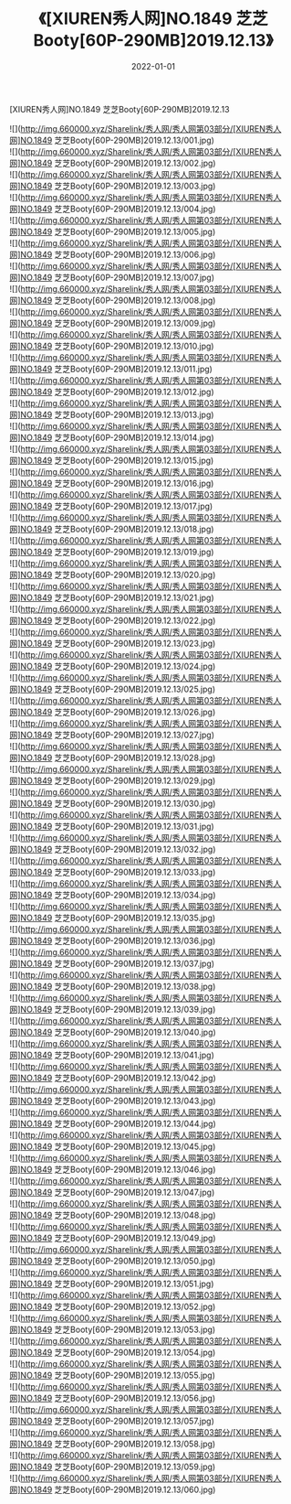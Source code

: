 ﻿---
layout: post
title:  《[XIUREN秀人网]NO.1849 芝芝Booty[60P-290MB]2019.12.13》
date:   2022-01-01
img: http://img.660000.xyz/Sharelink/秀人网/秀人网第03部分/[XIUREN秀人网]NO.1849 芝芝Booty[60P-290MB]2019.12.13/000.jpg
categories: [美女, 清纯, 唯美]
---

[XIUREN秀人网]NO.1849 芝芝Booty[60P-290MB]2019.12.13

 ![](http://img.660000.xyz/Sharelink/秀人网/秀人网第03部分/[XIUREN秀人网]NO.1849 芝芝Booty[60P-290MB]2019.12.13/001.jpg) <br>![](http://img.660000.xyz/Sharelink/秀人网/秀人网第03部分/[XIUREN秀人网]NO.1849 芝芝Booty[60P-290MB]2019.12.13/002.jpg) <br>![](http://img.660000.xyz/Sharelink/秀人网/秀人网第03部分/[XIUREN秀人网]NO.1849 芝芝Booty[60P-290MB]2019.12.13/003.jpg) <br>![](http://img.660000.xyz/Sharelink/秀人网/秀人网第03部分/[XIUREN秀人网]NO.1849 芝芝Booty[60P-290MB]2019.12.13/004.jpg) <br>![](http://img.660000.xyz/Sharelink/秀人网/秀人网第03部分/[XIUREN秀人网]NO.1849 芝芝Booty[60P-290MB]2019.12.13/005.jpg) <br>![](http://img.660000.xyz/Sharelink/秀人网/秀人网第03部分/[XIUREN秀人网]NO.1849 芝芝Booty[60P-290MB]2019.12.13/006.jpg) <br>![](http://img.660000.xyz/Sharelink/秀人网/秀人网第03部分/[XIUREN秀人网]NO.1849 芝芝Booty[60P-290MB]2019.12.13/007.jpg) <br>![](http://img.660000.xyz/Sharelink/秀人网/秀人网第03部分/[XIUREN秀人网]NO.1849 芝芝Booty[60P-290MB]2019.12.13/008.jpg) <br>![](http://img.660000.xyz/Sharelink/秀人网/秀人网第03部分/[XIUREN秀人网]NO.1849 芝芝Booty[60P-290MB]2019.12.13/009.jpg) <br>![](http://img.660000.xyz/Sharelink/秀人网/秀人网第03部分/[XIUREN秀人网]NO.1849 芝芝Booty[60P-290MB]2019.12.13/010.jpg) <br>![](http://img.660000.xyz/Sharelink/秀人网/秀人网第03部分/[XIUREN秀人网]NO.1849 芝芝Booty[60P-290MB]2019.12.13/011.jpg) <br>![](http://img.660000.xyz/Sharelink/秀人网/秀人网第03部分/[XIUREN秀人网]NO.1849 芝芝Booty[60P-290MB]2019.12.13/012.jpg) <br>![](http://img.660000.xyz/Sharelink/秀人网/秀人网第03部分/[XIUREN秀人网]NO.1849 芝芝Booty[60P-290MB]2019.12.13/013.jpg) <br>![](http://img.660000.xyz/Sharelink/秀人网/秀人网第03部分/[XIUREN秀人网]NO.1849 芝芝Booty[60P-290MB]2019.12.13/014.jpg) <br>![](http://img.660000.xyz/Sharelink/秀人网/秀人网第03部分/[XIUREN秀人网]NO.1849 芝芝Booty[60P-290MB]2019.12.13/015.jpg) <br>![](http://img.660000.xyz/Sharelink/秀人网/秀人网第03部分/[XIUREN秀人网]NO.1849 芝芝Booty[60P-290MB]2019.12.13/016.jpg) <br>![](http://img.660000.xyz/Sharelink/秀人网/秀人网第03部分/[XIUREN秀人网]NO.1849 芝芝Booty[60P-290MB]2019.12.13/017.jpg) <br>![](http://img.660000.xyz/Sharelink/秀人网/秀人网第03部分/[XIUREN秀人网]NO.1849 芝芝Booty[60P-290MB]2019.12.13/018.jpg) <br>![](http://img.660000.xyz/Sharelink/秀人网/秀人网第03部分/[XIUREN秀人网]NO.1849 芝芝Booty[60P-290MB]2019.12.13/019.jpg) <br>![](http://img.660000.xyz/Sharelink/秀人网/秀人网第03部分/[XIUREN秀人网]NO.1849 芝芝Booty[60P-290MB]2019.12.13/020.jpg) <br>![](http://img.660000.xyz/Sharelink/秀人网/秀人网第03部分/[XIUREN秀人网]NO.1849 芝芝Booty[60P-290MB]2019.12.13/021.jpg) <br>![](http://img.660000.xyz/Sharelink/秀人网/秀人网第03部分/[XIUREN秀人网]NO.1849 芝芝Booty[60P-290MB]2019.12.13/022.jpg) <br>![](http://img.660000.xyz/Sharelink/秀人网/秀人网第03部分/[XIUREN秀人网]NO.1849 芝芝Booty[60P-290MB]2019.12.13/023.jpg) <br>![](http://img.660000.xyz/Sharelink/秀人网/秀人网第03部分/[XIUREN秀人网]NO.1849 芝芝Booty[60P-290MB]2019.12.13/024.jpg) <br>![](http://img.660000.xyz/Sharelink/秀人网/秀人网第03部分/[XIUREN秀人网]NO.1849 芝芝Booty[60P-290MB]2019.12.13/025.jpg) <br>![](http://img.660000.xyz/Sharelink/秀人网/秀人网第03部分/[XIUREN秀人网]NO.1849 芝芝Booty[60P-290MB]2019.12.13/026.jpg) <br>![](http://img.660000.xyz/Sharelink/秀人网/秀人网第03部分/[XIUREN秀人网]NO.1849 芝芝Booty[60P-290MB]2019.12.13/027.jpg) <br>![](http://img.660000.xyz/Sharelink/秀人网/秀人网第03部分/[XIUREN秀人网]NO.1849 芝芝Booty[60P-290MB]2019.12.13/028.jpg) <br>![](http://img.660000.xyz/Sharelink/秀人网/秀人网第03部分/[XIUREN秀人网]NO.1849 芝芝Booty[60P-290MB]2019.12.13/029.jpg) <br>![](http://img.660000.xyz/Sharelink/秀人网/秀人网第03部分/[XIUREN秀人网]NO.1849 芝芝Booty[60P-290MB]2019.12.13/030.jpg) <br>![](http://img.660000.xyz/Sharelink/秀人网/秀人网第03部分/[XIUREN秀人网]NO.1849 芝芝Booty[60P-290MB]2019.12.13/031.jpg) <br>![](http://img.660000.xyz/Sharelink/秀人网/秀人网第03部分/[XIUREN秀人网]NO.1849 芝芝Booty[60P-290MB]2019.12.13/032.jpg) <br>![](http://img.660000.xyz/Sharelink/秀人网/秀人网第03部分/[XIUREN秀人网]NO.1849 芝芝Booty[60P-290MB]2019.12.13/033.jpg) <br>![](http://img.660000.xyz/Sharelink/秀人网/秀人网第03部分/[XIUREN秀人网]NO.1849 芝芝Booty[60P-290MB]2019.12.13/034.jpg) <br>![](http://img.660000.xyz/Sharelink/秀人网/秀人网第03部分/[XIUREN秀人网]NO.1849 芝芝Booty[60P-290MB]2019.12.13/035.jpg) <br>![](http://img.660000.xyz/Sharelink/秀人网/秀人网第03部分/[XIUREN秀人网]NO.1849 芝芝Booty[60P-290MB]2019.12.13/036.jpg) <br>![](http://img.660000.xyz/Sharelink/秀人网/秀人网第03部分/[XIUREN秀人网]NO.1849 芝芝Booty[60P-290MB]2019.12.13/037.jpg) <br>![](http://img.660000.xyz/Sharelink/秀人网/秀人网第03部分/[XIUREN秀人网]NO.1849 芝芝Booty[60P-290MB]2019.12.13/038.jpg) <br>![](http://img.660000.xyz/Sharelink/秀人网/秀人网第03部分/[XIUREN秀人网]NO.1849 芝芝Booty[60P-290MB]2019.12.13/039.jpg) <br>![](http://img.660000.xyz/Sharelink/秀人网/秀人网第03部分/[XIUREN秀人网]NO.1849 芝芝Booty[60P-290MB]2019.12.13/040.jpg) <br>![](http://img.660000.xyz/Sharelink/秀人网/秀人网第03部分/[XIUREN秀人网]NO.1849 芝芝Booty[60P-290MB]2019.12.13/041.jpg) <br>![](http://img.660000.xyz/Sharelink/秀人网/秀人网第03部分/[XIUREN秀人网]NO.1849 芝芝Booty[60P-290MB]2019.12.13/042.jpg) <br>![](http://img.660000.xyz/Sharelink/秀人网/秀人网第03部分/[XIUREN秀人网]NO.1849 芝芝Booty[60P-290MB]2019.12.13/043.jpg) <br>![](http://img.660000.xyz/Sharelink/秀人网/秀人网第03部分/[XIUREN秀人网]NO.1849 芝芝Booty[60P-290MB]2019.12.13/044.jpg) <br>![](http://img.660000.xyz/Sharelink/秀人网/秀人网第03部分/[XIUREN秀人网]NO.1849 芝芝Booty[60P-290MB]2019.12.13/045.jpg) <br>![](http://img.660000.xyz/Sharelink/秀人网/秀人网第03部分/[XIUREN秀人网]NO.1849 芝芝Booty[60P-290MB]2019.12.13/046.jpg) <br>![](http://img.660000.xyz/Sharelink/秀人网/秀人网第03部分/[XIUREN秀人网]NO.1849 芝芝Booty[60P-290MB]2019.12.13/047.jpg) <br>![](http://img.660000.xyz/Sharelink/秀人网/秀人网第03部分/[XIUREN秀人网]NO.1849 芝芝Booty[60P-290MB]2019.12.13/048.jpg) <br>![](http://img.660000.xyz/Sharelink/秀人网/秀人网第03部分/[XIUREN秀人网]NO.1849 芝芝Booty[60P-290MB]2019.12.13/049.jpg) <br>![](http://img.660000.xyz/Sharelink/秀人网/秀人网第03部分/[XIUREN秀人网]NO.1849 芝芝Booty[60P-290MB]2019.12.13/050.jpg) <br>![](http://img.660000.xyz/Sharelink/秀人网/秀人网第03部分/[XIUREN秀人网]NO.1849 芝芝Booty[60P-290MB]2019.12.13/051.jpg) <br>![](http://img.660000.xyz/Sharelink/秀人网/秀人网第03部分/[XIUREN秀人网]NO.1849 芝芝Booty[60P-290MB]2019.12.13/052.jpg) <br>![](http://img.660000.xyz/Sharelink/秀人网/秀人网第03部分/[XIUREN秀人网]NO.1849 芝芝Booty[60P-290MB]2019.12.13/053.jpg) <br>![](http://img.660000.xyz/Sharelink/秀人网/秀人网第03部分/[XIUREN秀人网]NO.1849 芝芝Booty[60P-290MB]2019.12.13/054.jpg) <br>![](http://img.660000.xyz/Sharelink/秀人网/秀人网第03部分/[XIUREN秀人网]NO.1849 芝芝Booty[60P-290MB]2019.12.13/055.jpg) <br>![](http://img.660000.xyz/Sharelink/秀人网/秀人网第03部分/[XIUREN秀人网]NO.1849 芝芝Booty[60P-290MB]2019.12.13/056.jpg) <br>![](http://img.660000.xyz/Sharelink/秀人网/秀人网第03部分/[XIUREN秀人网]NO.1849 芝芝Booty[60P-290MB]2019.12.13/057.jpg) <br>![](http://img.660000.xyz/Sharelink/秀人网/秀人网第03部分/[XIUREN秀人网]NO.1849 芝芝Booty[60P-290MB]2019.12.13/058.jpg) <br>![](http://img.660000.xyz/Sharelink/秀人网/秀人网第03部分/[XIUREN秀人网]NO.1849 芝芝Booty[60P-290MB]2019.12.13/059.jpg) <br>![](http://img.660000.xyz/Sharelink/秀人网/秀人网第03部分/[XIUREN秀人网]NO.1849 芝芝Booty[60P-290MB]2019.12.13/060.jpg) <br>
